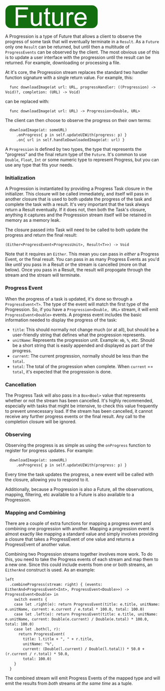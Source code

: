 <img src="/Docs/badges/future.jpg" height=75 alt="Future Stream">

A Progression is a type of Future that allows a client to observe the progress of some task that will eventually terminate in a `Result`.  As a `Future` only one `Result` can be returned, but until then a multitude of `ProgressEvents` can be observed by the client.  The most obvious use of this is to update a user interface with the progression until the result can be returned.  For example, downloading or processing a file.

  At it's core, the Progression stream replaces the standard two handler function signature with a single return value.  For example, this:

      func downloadImage(at url: URL, progressHandler: ((Progression) -> Void)?, completion: (URL) -> Void)

  can be replaced with:

      func downloadImage(at url: URL) -> Progression<Double, URL>

  The client can then choose to observe the progress on their own terms:

      downloadImage(at: someURL)
         .onProgress{ p in self.updateUIWith(progress: p) }
         .on{ url in self.handleDownloadedImage(at: url) }

A `Progression` is defined by two types, the type that represents the "progress" and the final return type of the `Future`.  It's common to use `Double`, `Float`, `Int` or some numeric type to represent Progress, but you can use any type that fits your needs.


### Initialization

A Progression is instantiated by providing a Progress Task closure in the initializer.  This closure will be called immediately, and itself will pass in another closure that is used to both update the progress of the task and complete the task with a result.  It's very important that the task always return a Result eventually.  If it does not, then both the Task's closure, anything it captures and the Progression stream itself will be retained in memory as a memory leak.   

The closure passed into Task will need to be called to both update the progress and return the final result:

    (Either<ProgressEvent<ProgressUnit>, Result<T>>) -> Void

Note that it requires an `Either`.  This mean you can pass in _either_ a Progress Event, or the final result.  You can pass in as many Progress Events as you'd like _until_ you pass in a Result _or_ the stream is cancelled (more on that below).  Once you pass in a Result, the result will propogate through the stream and the stream will terminate.

### Progress Event

When the progress of a task is updated, it's done so through a `ProgressEvent<T>`.  The type of the event will match the first type of the Progression.  So, if you have a `Progression<Double, URL>` stream, it will emit `ProgressEvent<Double>` events.  A progress event includes the basic information needed to display the progress of the task:

 - `title`: This should normally not change much (or at all), but should be a user-friendly string that defines what the progression represents.
 - `unitName`: Represents the progression unit.  Example: `mb`, `%`, etc.  Should be a short string that is easily appended and displayed as part of the progress.
 - `current`: The current progression, normally should be less than the `total`.
 - `total`: The total of the progression when complete.  When `current` == `total`, it's expected that the progression is done.
 
 ### Cancellation 
 
 The Progress Task will also pass in a `Box<Bool>` value that represents whether or not the stream has been cancelled.  It's highly recommended, especially with tasks that might be intensive, to check this value frequently to prevent unnecessary load.  If the stream has been cancelled, it cannot receive any further progress events or the final result.  Any call to the completion closure will be ignored.  
 
 ### Observing
 
 Observing the progress is as simple as using the `onProgress` function to register for progress updates. For example:
 
      downloadImage(at: someURL)
         .onProgress{ p in self.updateUIWith(progress: p) }
 
 Every time the task updates the progress, a new event will be called with the closure, allowing you to respond to it.
 
Additionally, because a Progression is also a Future, all the observations, mapping, filtering, etc available to a Future is also available to a Progression.

### Mapping and Combining

There are a couple of extra functions for mapping a progress event and combining one progression with another.  Mapping a progression event  is almost exactly like mapping a standard value and simply involves providing a closure that takes a ProgressEvent of one value and returns a ProgressEvent of another value.

Combining two Progression streams together involves more work.  To do this, you need to take the Progress events of each stream and map them to a new one.  Since this could include events from one or both streams, an `EitherAnd` construct is used.  As an example:

    left
      .combineProgress(stream: right) { (events: EitherAnd<ProgressEvent<Int>, ProgressEvent<Double>>) -> ProgressEvent<Double> in
        switch events {
        case let .right(e): return ProgressEvent(title: e.title, unitName: e.unitName, current: e.current / e.total * 100.0, total: 100.0)
        case let .left(e): return ProgressEvent(title: e.title, unitName: e.unitName, current: Double(e.current) / Double(e.total) * 100.0, total: 100.0)
        case let .both(l, r):
          return ProgressEvent(
            title: l.title + ", " + r.title,
            unitName: "%",
            current: (Double(l.current) / Double(l.total)) * 50.0 + (r.current / r.total) * 50.0,
            total: 100.0)
        }
      }

The combined stream will emit Progress Events of the mapped type and will emit the results from _both_ streams _at the same time_ as a tuple.  